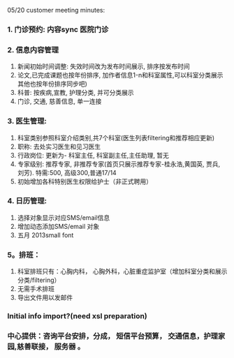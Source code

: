 05/20
customer meeting minutes:
### 1. 门诊预约: 内容sync 医院门诊 ###
### 2. 信息内容管理 ###
  1. 新闻初始时间调整: 失效时间改为发布时间展示, 排序按发布时间
  1. 论文,已完成课题也按年份排序, 加作者信息1-n和科室属性,可以科室分类展示 其他也按年份排序同步吧)
  1. 科普: 按疾病,宣教, 护理分类, 并可分类展示
  1. 门诊, 交通, 慈善信息, 单一连接
### 3. 医生管理: ###
  1. 科室类别参照科室介绍类别,共7个科室(医生列表filtering和推荐相应更新)
  1. 职称: 去处实习医生和见习医生
  1. 行政岗位: 更新为- 科室主任, 科室副主任,主任助理, 暂无
  1. 专家级别: 推荐专家, 非推荐专家(首页只展示推荐专家-桂永浩,黄国英, 贾兵, 刘芳).  特需:500, 高级300,普通17/14
  1. 初始增加各科特别医生权限给护士（非正式聘用）
### 4. 日历管理: ###
  1. 选择对象显示对应SMS/email信息
  1. 增加动态添加SMS/email 对象
  1. 五月 2013small font
### 5。排班： ###
  1. 科室排班只有：心胸内科， 心胸外科，心脏重症监护室（增加科室分类和展示分类/filtering）
  1. 无需手术排班
  1. 导出文件用以发邮件

### Initial info import?(need xsl preparation) ###

### 中心提供：咨询平台安排，分成， 短信平台预算， 交通信息，护理家园,慈善联接， 服务器 。 ###